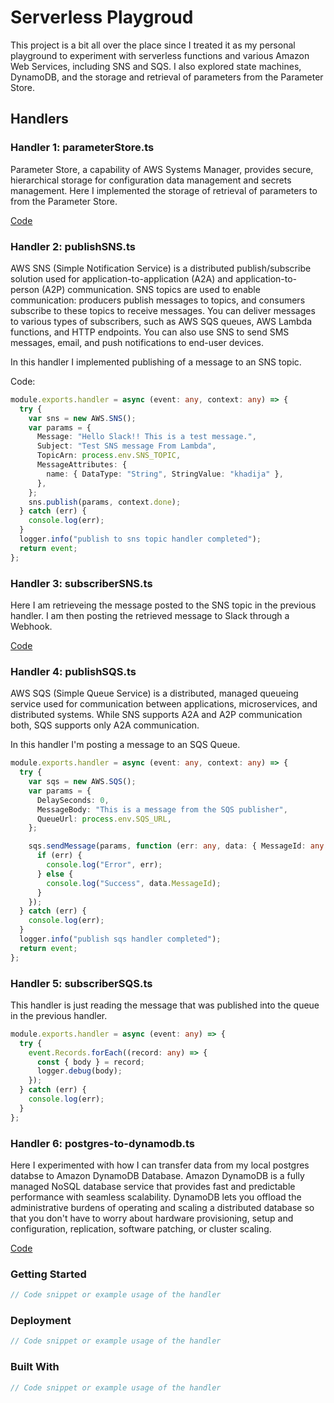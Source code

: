 # Serverless Playgroud

This project is a bit all over the place since I treated it as my personal playground to experiment with serverless functions and various Amazon Web Services, including SNS and SQS. I also explored state machines, DynamoDB, and the storage and retrieval of parameters from the Parameter Store.

## Handlers

### Handler 1: parameterStore.ts

Parameter Store, a capability of AWS Systems Manager, provides secure, hierarchical storage for configuration data management and secrets management. Here I implemented the storage of retrieval of parameters to from the Parameter Store.

[Code](URL)

### Handler 2: publishSNS.ts

AWS SNS (Simple Notification Service) is a distributed publish/subscribe solution used for application-to-application (A2A) and application-to-person (A2P) communication. SNS topics are used to enable communication: producers publish messages to topics, and consumers subscribe to these topics to receive messages. You can deliver messages to various types of subscribers, such as AWS SQS queues, AWS Lambda functions, and HTTP endpoints. You can also use SNS to send SMS messages, email, and push notifications to end-user devices.

In this handler I implemented publishing of a message to an SNS topic.

Code:

```typescript
module.exports.handler = async (event: any, context: any) => {
  try {
    var sns = new AWS.SNS();
    var params = {
      Message: "Hello Slack!! This is a test message.",
      Subject: "Test SNS message From Lambda",
      TopicArn: process.env.SNS_TOPIC,
      MessageAttributes: {
        name: { DataType: "String", StringValue: "khadija" },
      },
    };
    sns.publish(params, context.done);
  } catch (err) {
    console.log(err);
  }
  logger.info("publish to sns topic handler completed");
  return event;
};
```

### Handler 3: subscriberSNS.ts

Here I am retrieveing the message posted to the SNS topic in the previous handler. I am then posting the retrieved message to Slack through a Webhook.

[Code](URL)

### Handler 4: publishSQS.ts

AWS SQS (Simple Queue Service) is a distributed, managed queueing service used for communication between applications, microservices, and distributed systems. While SNS supports A2A and A2P communication both, SQS supports only A2A communication.

In this handler I'm posting a message to an SQS Queue.

```typescript
module.exports.handler = async (event: any, context: any) => {
  try {
    var sqs = new AWS.SQS();
    var params = {
      DelaySeconds: 0,
      MessageBody: "This is a message from the SQS publisher",
      QueueUrl: process.env.SQS_URL,
    };

    sqs.sendMessage(params, function (err: any, data: { MessageId: any }) {
      if (err) {
        console.log("Error", err);
      } else {
        console.log("Success", data.MessageId);
      }
    });
  } catch (err) {
    console.log(err);
  }
  logger.info("publish sqs handler completed");
  return event;
};
```

### Handler 5: subscriberSQS.ts

This handler is just reading the message that was published into the queue in the previous handler.

```typescript
module.exports.handler = async (event: any) => {
  try {
    event.Records.forEach((record: any) => {
      const { body } = record;
      logger.debug(body);
    });
  } catch (err) {
    console.log(err);
  }
};
```

### Handler 6: postgres-to-dynamodb.ts

Here I experimented with how I can transfer data from my local postgres databse to Amazon DynamoDB Database. Amazon DynamoDB is a fully managed NoSQL database service that provides fast and predictable performance with seamless scalability. DynamoDB lets you offload the administrative burdens of operating and scaling a distributed database so that you don't have to worry about hardware provisioning, setup and configuration, replication, software patching, or cluster scaling.

[Code](URL)

### Getting Started

```typescript
// Code snippet or example usage of the handler
```

### Deployment

```typescript
// Code snippet or example usage of the handler
```

### Built With

```typescript
// Code snippet or example usage of the handler
```
